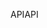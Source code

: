 <span data-ttu-id="7539a-101">API</span><span class="sxs-lookup"><span data-stu-id="7539a-101">API</span></span>